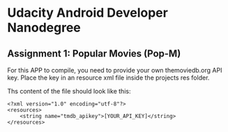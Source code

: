 Udacity Android Developer Nanodegree
====================================

Assignment 1: Popular Movies (Pop-M)
------------------------------------

For this APP to compile, you need to provide your own themoviedb.org API key.
Place the key in an resource xml file inside the projects res folder.

Ths content of the file should look like this:

```
<?xml version="1.0" encoding="utf-8"?>
<resources>
    <string name="tmdb_apikey">[YOUR_API_KEY]</string>
</resources>
```
